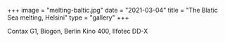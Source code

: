 +++
image = "melting-baltic.jpg"
date = "2021-03-04"
title = "The Blatic Sea melting, Helsini"
type = "gallery"
+++

Contax G1, Biogon, Berlin Kino 400, Ilfotec DD-X